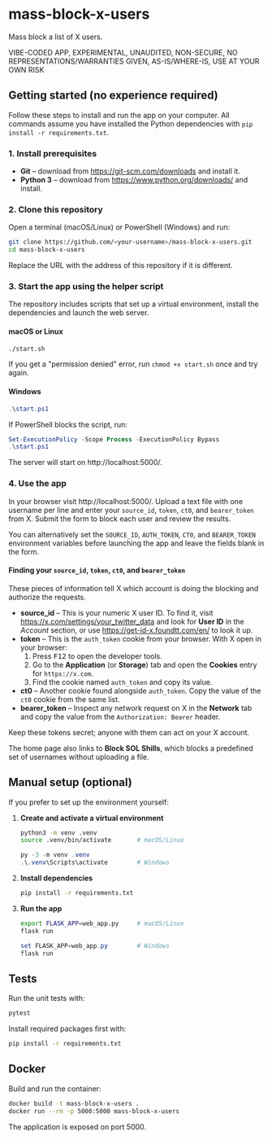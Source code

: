 # mass-block-x-users

Mass block a list of X users.

VIBE-CODED APP, EXPERIMENTAL, UNAUDITED, NON-SECURE, NO REPRESENTATIONS/WARRANTIES GIVEN, AS-IS/WHERE-IS, USE AT YOUR OWN RISK 

## Getting started (no experience required)

Follow these steps to install and run the app on your computer. All commands assume
you have installed the Python dependencies with `pip install -r requirements.txt`.

### 1. Install prerequisites

- **Git** – download from https://git-scm.com/downloads and install it.
- **Python 3** – download from https://www.python.org/downloads/ and install.

### 2. Clone this repository

Open a terminal (macOS/Linux) or PowerShell (Windows) and run:

```bash
git clone https://github.com/<your-username>/mass-block-x-users.git
cd mass-block-x-users
```

Replace the URL with the address of this repository if it is different.

### 3. Start the app using the helper script

The repository includes scripts that set up a virtual environment, install the dependencies and launch the web server.

#### macOS or Linux

```bash
./start.sh
```

If you get a "permission denied" error, run `chmod +x start.sh` once and try again.

#### Windows

```powershell
.\start.ps1
```

If PowerShell blocks the script, run:

```powershell
Set-ExecutionPolicy -Scope Process -ExecutionPolicy Bypass
.\start.ps1
```

The server will start on http://localhost:5000/.

### 4. Use the app

In your browser visit http://localhost:5000/.
Upload a text file with one username per line and enter your `source_id`, `token`, `ct0`, and `bearer_token` from X. Submit the form to block each user and review the results.

You can alternatively set the `SOURCE_ID`, `AUTH_TOKEN`, `CT0`, and `BEARER_TOKEN` environment variables before launching the app and leave the fields blank in the form.

#### Finding your `source_id`, `token`, `ct0`, and `bearer_token`

These pieces of information tell X which account is doing the blocking and authorize the requests.

- **source_id** – This is your numeric X user ID. To find it, visit <https://x.com/settings/your_twitter_data> and look for **User ID** in the *Account* section, or use <https://get-id-x.foundtt.com/en/> to look it up.
- **token** – This is the `auth_token` cookie from your browser. With X open in your browser:
  1. Press <kbd>F12</kbd> to open the developer tools.
  2. Go to the **Application** (or **Storage**) tab and open the **Cookies** entry for `https://x.com`.
  3. Find the cookie named `auth_token` and copy its value.
- **ct0** – Another cookie found alongside `auth_token`. Copy the value of the `ct0` cookie from the same list.
- **bearer_token** – Inspect any network request on X in the **Network** tab and copy the value from the `Authorization: Bearer` header.

Keep these tokens secret; anyone with them can act on your X account.

The home page also links to **Block SOL Shills**, which blocks a predefined set of usernames without uploading a file.

## Manual setup (optional)

If you prefer to set up the environment yourself:

1. **Create and activate a virtual environment**

   ```bash
   python3 -m venv .venv
   source .venv/bin/activate       # macOS/Linux
   ```

   ```powershell
   py -3 -m venv .venv
   .\.venv\Scripts\activate        # Windows
   ```

2. **Install dependencies**

   ```bash
   pip install -r requirements.txt
   ```

3. **Run the app**

   ```bash
   export FLASK_APP=web_app.py     # macOS/Linux
   flask run
   ```

   ```powershell
   set FLASK_APP=web_app.py        # Windows
   flask run
   ```

## Tests

Run the unit tests with:

```bash
pytest
```

Install required packages first with:

```bash
pip install -r requirements.txt
```

## Docker

Build and run the container:

```bash
docker build -t mass-block-x-users .
docker run --rm -p 5000:5000 mass-block-x-users
```

The application is exposed on port 5000.
